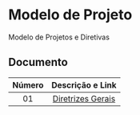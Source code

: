 # Modelo de Projeto

Modelo de Projetos e Diretivas

## Documento

| Número |                     Descrição e Link                      |
| :----: | :-------------------------------------------------------: |
|   01   | [Diretrizes Gerais](docs/01%20-%20Diretrizes%20Gerais.md) |
